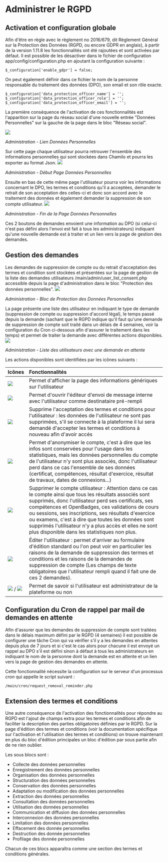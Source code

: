 # Administrer le RGPD

## Activation et configuration globale

Afin d'être en règle avec le règlement no 2016/679, dit Règlement Général sur la Protection des Données \(RGPD, ou encore GDPR en anglais\), à partir de la version 1.11.8 les fonctionnalités ont été rajoutées et sont activées par défaut. Il est possible de les désactiver dans le fichier de configuration app/config/configuration.php en ajoutant la configuration suivante :

```text
$_configuration['enable_gdpr'] = false;
```

On peut également définir dans ce fichier le nom de la personne responsable du traitement des données \(DPO\), son email et son rôle exacte.

```text
$_configuration['data_protection_officer_name'] = '';
$_configuration['data_protection_officer_role'] = '';
$_configuration['data_protection_officer_email'] = '';
```

La première conséquence de l'activation de ces fonctionnalités est l'apparition sur la page du réseau social d'une nouvelle entrée "Données Personnelles" sur la gauche de la page dans le bloc "Réseau social".

![](../../.gitbook/assets/RGPD-LienDonneesPersonnelles.png)

_Administration - Lien Données Personnelles_

Sur cette page chaque utilisateur pourra retrouver l'ensemble des informations personnelles qui sont stockées dans Chamilo et pourra les exporter au format Json. ![](../../.gitbook/assets/RGPD-HautPageDonneesPersonnelles.png)

_Administration - Début Page Données Personnelles_

Ensuite en bas de cette même page l'utilisateur pourra voir les informations concernant le DPO, les termes et conditions qu'il a acceptées, demander le retrait de son acceptation des celles-ci et donc son accord avec le traitement des données et également demander la suppression de son compte utilisateur. ![](../../.gitbook/assets/RGPD-BasPageDonneesPersonnelles.png)

_Administration - Fin de la Page Données Personnelles_

Ces 2 boutons de demandes envoient une information au DPO \(si celui-ci n'est pas défini alors l'envoi est fait à tous les administrateurs\) indiquant qu'une nouvelle demande est à traiter et un lien vers la page de gestion des demandes.

## Gestion des demandes

Les demandes de suppression de compte ou du retrait d'acceptation des termes et condition sont stockées et présentées sur la page de gestion de la liste des demandes utilisateurs /main/admin/user\_list\_consent.php accessible depuis la page d'administration dans le bloc "Protection des données personnelles". ![](../../.gitbook/assets/RGPD-AdministrationBlocDonneesPersonnelles.png)

_Administration - Bloc de Protection des Données Personnelles_

La page présente une liste des utilisateur en indiquant le type de demande \(suppression de compte ou suppression d'accord légal\), le temps passé depuis la demande \(sachant que le RGPD indique qu'il faut qu'une demande de suppression de compte soit traité dans un délais de 4 semaines, voir la configuration du Cron ci-dessous afin d'assurer le traitement dans les temps\) et permet de traiter la demande avec différentes actions disponibles. ![](../../.gitbook/assets/RGPD-ListeUtilisateursDemandesEnAttente.png)

_Administration - Liste des utilisateurs avec une demande en attente_

Les actions disponibles sont identifiées par les icônes suivants :

| Icônes | Fonctionnalités |
| :--- | :--- |
| ![](../../.gitbook/assets/icone-info2.png) | Permet d'afficher la page des informations génériques sur l'utilisateur |
| ![](../../.gitbook/assets/icone-message_new.png) | Permet d'ouvrir l'éditeur d'envoi de message interne avec l'utilisateur comme destinataire pré-rempli |
| ![](../../.gitbook/assets/icone-delete_terms.png) | Supprime l'acceptation des termes et conditions pour l'utilisateur : les données de l'utilisateur ne sont pas supprimées, s'il se connecte à la plateforme il lui sera demandé d'accepter les termes et conditions à nouveau afin d'avoir accés |
| ![](../../.gitbook/assets/icone-anonymous.png) | Permet d'anonymiser le compte, c'est à dire que les infos sont conservées pour l'usage dans les statistiques, mais les données personnelles du compte de l'utilisateur n'y sont plus associés, donc l'utilisateur perd dans ce cas l'ensemble de ses données \(certificat, compétences, résultat d'exercice, résultat de travaux, dates de connexions...\) |
| ![](../../.gitbook/assets/icone-delete.png) | Supprimer le compte utilisateur : Attention dans ce cas le compte ainsi que tous les résultats associés sont supprimés, donc l'utilisateur perd ses certificats, ses compétences et OpenBadges, ces validations de cours ou sessions, ses inscriptions, ses résultats d'exercice ou examens, c'est à dire que toutes les données sont supprimés l'utilisateur n'y a plus accès et elles ne sont plus disponible dans les statistiques non plus. |
| ![](../../.gitbook/assets/icone-edit.png) | Éditer l'utilisateur : permet d'arriver au formulaire d'édition standard ou l'on peut voir en particulier les raisons de la demande de suppression des termes et conditions et les raisons de la demandes de suppression de compte \(Les champs de texte obligatoires que l'utilisateur rempli quand il fait une de ces 2 demandes\). |
| ![](../../.gitbook/assets/icone-admin_star.png) / ![](../../.gitbook/assets/icone-admin_star_na.png) | Permet de savoir si l'utilisateur est administrateur de la plateforme ou non |

## Configuration du Cron de rappel par mail de demandes en attente

Afin d'assurer que les demandes de suppression de compte sont traitées dans le délais maximum défini par le RGPD \(4 semaines\) il est possible de configurer une tâche Cron qui va vérifier s'il y a les demandes en attentes depuis plus de 7 jours et si c'est le cas alors pour chacune il est envoyé un rappel au DPO s'il est défini sinon à défaut à tous les administrateurs en indiquant le nom de la personne dont la demande est en attente et un lien vers la page de gestion des demandes en attente.

Cette fonctionnalité nécessite la configuration sur le serveur d'un processus _cron_ qui appelle le script suivant :

```text
/main/cron/request_removal_reminder.php
```

## Extension des termes et conditions

Une autre conséquence de l'activation des fonctionnalités pour répondre au RGPD est l'ajout de champs extra pour les termes et conditions afin de faciliter la description des parties obligatoires définies par le RGPD. Sur la page d'édition des termes et conditions \(voir la documentation spécifique sur l'activation et l'utilisation des termes et conditions\) on trouve maintenant en plus du bloc d'édition principales un bloc d'édition par sous partie afin de ne rien oublier.

Les sous blocs sont :

* Collecte des données personnelles 
* Enregistrement des données personnelles 
* Organisation des données personnelles 
* Structuration des données personnelles 
* Conservation des données personnelles 
* Adaptation ou modification des données personnelles
* Extraction des données personnelles
* Consultation des données personnelles
* Utilisation des données personnelles 
* Communication et diffusion des données personnelles
* Interconnexion des données personnelles
* Limitation des données personnelles
* Effacement des donnée personnelles
* Destruction des donnée personnelles 
* Profilage des donnée personnelles 

Chacun de ces blocs apparaîtra comme une section des termes et conditions générales.

